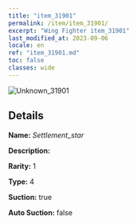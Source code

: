 ```yaml
---
title: "item_31901"
permalink: /item/item_31901/
excerpt: "Wing Fighter item_31901"
last_modified_at: 2023-09-06
locale: en
ref: "item_31901.md"
toc: false
classes: wide
---
```



 ![Unknown_31901](/images/item/Settlement_star_p.png)



## Details

 **Name:** *Settlement_star* 

 **Description:** 

 **Rarity:** 1 

 **Type:** 4 

 **Suction:** true 

 **Auto Suction:** false 


